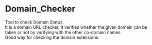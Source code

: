 # Domain_Checker
Tool to check Domain Status.  
It is a domain URL checker, it verifies whether the given domain can be taken or not by verifying with the other co-domain names.  
Good way for checking the domain extensions.
